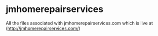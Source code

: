 # jmhomerepairservices
All the files associated with jmhomerepairservices.com which is live at (http://jmhomerepairservices.com/)
